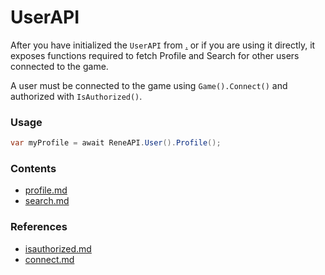 # UserAPI

After you have initialized the `UserAPI` from [.](./ "mention") or if you are using it directly, it exposes functions required to fetch Profile and Search for other users connected to the game.

A user must be connected to the game using `Game().Connect()` and authorized with `IsAuthorized()`.

### Usage

```csharp
var myProfile = await ReneAPI.User().Profile();
```

### Contents

* [profile.md](profile.md "mention")
* [search.md](search.md "mention")

### References

* [isauthorized.md](../api/isauthorized.md "mention")
* [connect.md](../gameapi/connect.md "mention")

